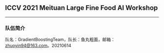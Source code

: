 ## ICCV 2021 Meituan Large Fine Food AI Workshop

---
### **队伍简介**

队名：GradientBoostingTeam，队长：鱼丸粗面，邮箱：zhuoyin94@163.com。20210614

